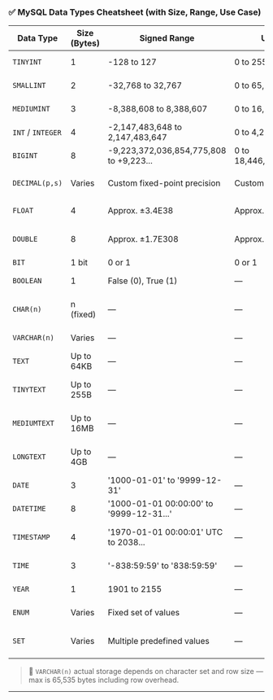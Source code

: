 
### ✅ MySQL Data Types Cheatsheet (with Size, Range, Use Case)

| Data Type         | Size (Bytes) | Signed Range                             | Unsigned Range                  | Max Digits                       | Example Use Case                        |
| ----------------- | ------------ | ---------------------------------------- | ------------------------------- | -------------------------------- | --------------------------------------- |
| `TINYINT`         | 1            | -128 to 127                              | 0 to 255                        | 3 digits                         | Age (0–150), Ratings (0–5)              |
| `SMALLINT`        | 2            | -32,768 to 32,767                        | 0 to 65,535                     | 5 digits                         | Number of likes, small counters         |
| `MEDIUMINT`       | 3            | -8,388,608 to 8,388,607                  | 0 to 16,777,215                 | 7 digits                         | Moderate record counts                  |
| `INT` / `INTEGER` | 4            | -2,147,483,648 to 2,147,483,647          | 0 to 4,294,967,295              | 10 digits                        | ID, salary, total views                 |
| `BIGINT`          | 8            | -9,223,372,036,854,775,808 to +9,223...  | 0 to 18,446,744,073,709,551,615 | 19 digits                        | Phone numbers, National ID              |
| `DECIMAL(p,s)`    | Varies       | Custom fixed-point precision             | Custom precision                | e.g. `DECIMAL(10,2)` → 10 digits | Money values (৳12345678.90)             |
| `FLOAT`           | 4            | Approx. ±3.4E38                          | Approx. ±3.4E38                 | \~6-7 digits                     | Sensor data, temperature                |
| `DOUBLE`          | 8            | Approx. ±1.7E308                         | Approx. ±1.7E308                | \~15-17 digits                   | Scientific data, accurate measurements  |
| `BIT`             | 1 bit        | 0 or 1                                   | 0 or 1                          | 1 digit                          | Boolean flags                           |
| `BOOLEAN`         | 1            | False (0), True (1)                      | —                               | 1 digit                          | Status, active/inactive                 |
| `CHAR(n)`         | n (fixed)    | —                                        | —                               | Up to 255 characters             | Gender ('M', 'F'), Country Code ('BD')  |
| `VARCHAR(n)`      | Varies       | —                                        | —                               | Up to 65,535 bytes\*             | Names, Emails, Flexible strings         |
| `TEXT`            | Up to 64KB   | —                                        | —                               | Up to 65,535 characters          | Article content, comments               |
| `TINYTEXT`        | Up to 255B   | —                                        | —                               | Up to 255 characters             | Short description, summary              |
| `MEDIUMTEXT`      | Up to 16MB   | —                                        | —                               | Up to 16,777,215 characters      | Medium-size documents                   |
| `LONGTEXT`        | Up to 4GB    | —                                        | —                               | Up to 4,294,967,295 characters   | Long articles, books                    |
| `DATE`            | 3            | '1000-01-01' to '9999-12-31'             | —                               | —                                | Birthdate, Published date               |
| `DATETIME`        | 8            | '1000-01-01 00:00:00' to '9999-12-31...' | —                               | —                                | Created\_at, Updated\_at                |
| `TIMESTAMP`       | 4            | '1970-01-01 00:00:01' UTC to 2038...     | —                               | —                                | Auto time record, created\_at           |
| `TIME`            | 3            | '-838:59:59' to '838:59:59'              | —                               | —                                | Duration, working hours                 |
| `YEAR`            | 1            | 1901 to 2155                             | —                               | 4 digits                         | Academic year, Product year             |
| `ENUM`            | Varies       | Fixed set of values                      | —                               | —                                | Status (`active`, `inactive`), Roles    |
| `SET`             | Varies       | Multiple predefined values               | —                               | —                                | Permissions (`read`, `write`, `delete`) |

> 📝 `VARCHAR(n)` actual storage depends on character set and row size — max is 65,535 bytes including row overhead.

---
